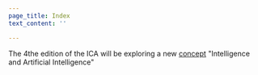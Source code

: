 ```yaml
---
page_title: Index
text_content: ''

---
```

The 4the edition of the ICA will be exploring a new [concept](/concept "Concept") "Intelligence and Artificial Intelligence"